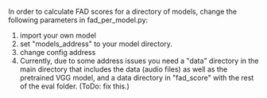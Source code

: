 In order to calculate FAD scores for a directory of models, change the following parameters in fad_per_model.py:

1. import your own model
2. set "models_address" to your model directory.
3. change config address
4. Currently, due to some address issues you need a "data" directory in the main directory that includes the data (audio files) as well as the pretrained VGG model, and a data directory in "fad_score" with the rest of the eval folder. (ToDo: fix this.)